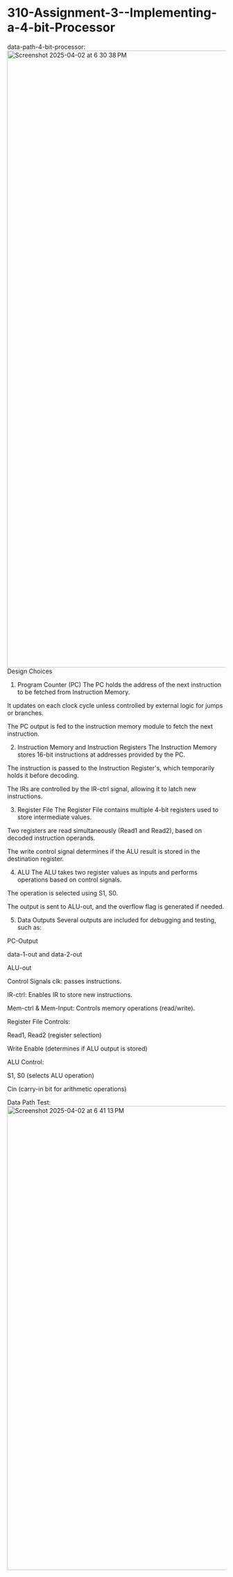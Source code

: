 # 310-Assignment-3--Implementing-a-4-bit-Processor
data-path-4-bit-processor:
<img width="1421" alt="Screenshot 2025-04-02 at 6 30 38 PM" src="https://github.com/user-attachments/assets/828f055c-d209-4541-a19c-2ab6b694b1cc" />
Design Choices
1. Program Counter (PC)
The PC holds the address of the next instruction to be fetched from Instruction Memory.

It updates on each clock cycle unless controlled by external logic for jumps or branches.

The PC output is fed to the instruction memory module to fetch the next instruction.

2. Instruction Memory and Instruction Registers
The Instruction Memory stores 16-bit instructions at addresses provided by the PC.

The instruction is passed to the Instruction Register's, which temporarily holds it before decoding.

The IRs are controlled by the IR-ctrl signal, allowing it to latch new instructions.

3. Register File
The Register File contains multiple 4-bit registers used to store intermediate values.

Two registers are read simultaneously (Read1 and Read2), based on decoded instruction operands.

The write control signal determines if the ALU result is stored in the destination register.

4. ALU
The ALU takes two register values as inputs and performs operations based on control signals.

The operation is selected using S1, S0.

The output is sent to ALU-out, and the overflow flag is generated if needed.

5. Data Outputs
Several outputs are included for debugging and testing, such as:

PC-Output

data-1-out and data-2-out 

ALU-out 

Control Signals
clk: passes instructions.

IR-ctrl: Enables IR to store new instructions.

Mem-ctrl & Mem-Input: Controls memory operations (read/write).

Register File Controls:

Read1, Read2 (register selection)

Write Enable (determines if ALU output is stored)

ALU Control:

S1, S0 (selects ALU operation)

Cin (carry-in bit for arithmetic operations)

Data Path Test:
<img width="1069" alt="Screenshot 2025-04-02 at 6 41 13 PM" src="https://github.com/user-attachments/assets/8baf5435-495d-4dff-9006-fe36a89e4510" />

